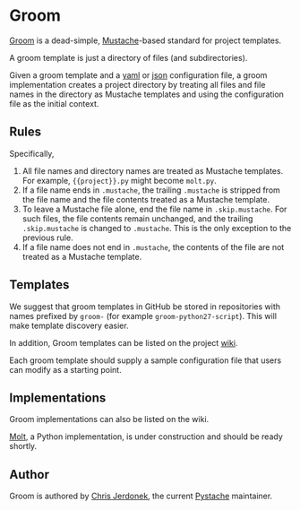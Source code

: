 Groom
=====

[Groom](https://github.com/cjerdonek/groom) is a dead-simple,
[Mustache](http://mustache.github.com/)-based standard for project templates.

A groom template is just a directory of files (and subdirectories).

Given a groom template and a [yaml](http://yaml.org/) or
[json](http://www.json.org/) configuration file,
a groom implementation creates a project directory by treating all files
and file names in the directory as Mustache templates and using the
configuration file as the initial context.


Rules
-----

Specifically,

1.  All file names and directory names are treated as Mustache templates.
    For example, `{{project}}.py` might become `molt.py`.
2.  If a file name ends in `.mustache`, the trailing `.mustache` is stripped
    from the file name and the file contents treated as a Mustache template.
3.  To leave a Mustache file alone, end the file name in `.skip.mustache`.
    For such files, the file contents remain unchanged, and the trailing
    `.skip.mustache` is changed to `.mustache`.  This is the only exception
    to the previous rule.
4.  If a file name does not end in `.mustache`, the contents of the file
    are not treated as a Mustache template.


Templates
---------

We suggest that groom templates in GitHub be stored in repositories
with names prefixed by `groom-` (for example `groom-python27-script`).
This will make template discovery easier.

In addition, Groom templates can be listed on the project
[wiki](https://github.com/cjerdonek/groom/wiki).

Each groom template should supply a sample configuration file that users
can modify as a starting point.


Implementations
---------------

Groom implementations can also be listed on the wiki.

[Molt](https://github.com/cjerdonek/molt), a Python implementation, is under
construction and should be ready shortly.


Author
------

Groom is authored by [Chris Jerdonek](https://github.com/cjerdonek), the
current [Pystache](https://github.com/defunkt/pystache) maintainer.
